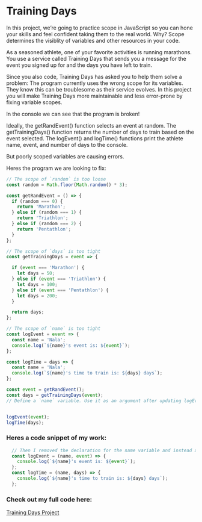 # Training Days

In this project, we’re going to practice scope in JavaScript so you can hone your skills and feel confident taking them to the real world. Why? Scope determines the visiblity of variables and other resources in your code.

As a seasoned athlete, one of your favorite activities is running marathons. You use a service called Training Days that sends you a message for the event you signed up for and the days you have left to train.

Since you also code, Training Days has asked you to help them solve a problem: The program currently uses the wrong scope for its variables. They know this can be troublesome as their service evolves. In this project you will make Training Days more maintainable and less error-prone by fixing variable scopes.

In the console we can see that the program is broken!

Ideally, the getRandEvent() function selects an event at random. The getTrainingDays() function returns the number of days to train based on the event selected. The logEvent() and logTime() functions print the athlete name, event, and number of days to the console.

But poorly scoped variables are causing errors.

Heres the program we are looking to fix:

```javascript
// The scope of `random` is too loose 
const random = Math.floor(Math.random() * 3);

const getRandEvent = () => {
  if (random === 0) {
    return 'Marathon';
  } else if (random === 1) {
    return 'Triathlon';
  } else if (random === 2) {
    return 'Pentathlon';
  }
};

// The scope of `days` is too tight 
const getTrainingDays = event => {

  if (event === 'Marathon') {
    let days = 50;
  } else if (event === 'Triathlon') {
    let days = 100;
  } else if (event === 'Pentathlon') {
    let days = 200;
  }

  return days;
};

// The scope of `name` is too tight 
const logEvent = event => {
  const name = 'Nala';
  console.log(`${name}'s event is: ${event}`);
};

const logTime = days => {
  const name = 'Nala';
  console.log(`${name}'s time to train is: ${days} days`);
};

const event = getRandEvent();
const days = getTrainingDays(event);
// Define a `name` variable. Use it as an argument after updating logEvent and logTime 


logEvent(event);
logTime(days);
```

### Heres a code snippet of my work:

```javascript
  // Then I removed the declaration for the name variable and instead added name as an arguments to be passed to the function when it is called. This is better as it aviods duplicating code unnecessarily.
  const logEvent = (name, event) => {
    console.log(`${name}'s event is: ${event}`);
  };
  const logTime = (name, days) => {
    console.log(`${name}'s time to train is: ${days} days`);
  };
```

### Check out my full code here:

[Training Days Project](Training%20Days.js)